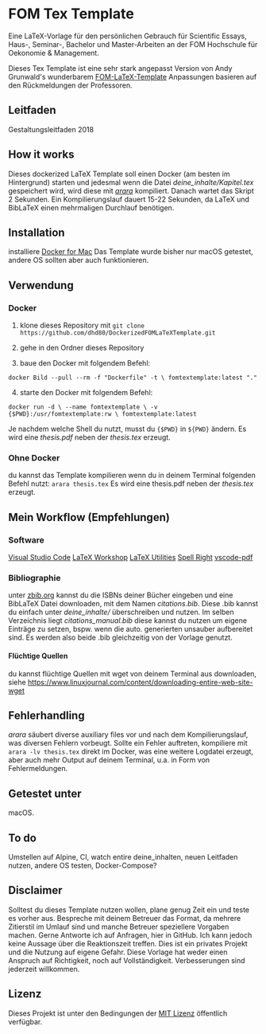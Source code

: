 # FOM Tex Template

Eine LaTeX-Vorlage für den persönlichen Gebrauch für Scientific Essays, Haus-, Seminar-, Bachelor und Master-Arbeiten an der FOM Hochschule für Oekonomie & Management.

Dieses Tex Template ist eine sehr stark angepasst Version von Andy Grunwald's wunderbarem [FOM-LaTeX-Template](https://github.com/andygrunwald/FOM-LaTeX-Template) 
Anpassungen basieren auf den Rückmeldungen der Professoren.

## Leitfaden
Gestaltungsleitfaden 2018

## How it works
Dieses dockerized LaTeX Template soll einen Docker (am besten im Hintergrund) starten und jedesmal wenn die Datei _deine_inhalte/Kapitel.tex_ gespeichert wird, wird diese mit [_arara_](https://github.com/cereda/arara) kompiliert. Danach wartet das Skript 2 Sekunden. Ein Kompilierungslauf dauert 15-22 Sekunden, da LaTeX und BibLaTeX einen mehrmaligen Durchlauf benötigen.

## Installation 
installiere [Docker for Mac](https://docs.docker.com/docker-for-mac/install) Das Template wurde bisher nur macOS getestet, andere OS sollten aber auch funktionieren.

## Verwendung
### Docker
1. klone dieses Repository mit ``git clone https://github.com/dhd80/DockerizedFOMLaTeXTemplate.git``

2. gehe in den Ordner dieses Repository

3. baue den Docker mit folgendem Befehl:

``
docker Bild --pull --rm -f "Dockerfile" -t \
	fomtextemplate:latest "."
``

4. starte den Docker mit folgendem Befehl:

``
docker run -d \
    --name fomtextemplate \
    -v {$PWD}:/usr/fomtextemplate:rw \
    fomtextemplate:latest
``

Je nachdem welche Shell du nutzt, musst du ``{$PWD}`` in ``${PWD}`` ändern. Es wird eine _thesis.pdf_ neben der _thesis.tex_ erzeugt.

### Ohne Docker
du kannst das Template kompilieren wenn du in deinem Terminal folgenden Befehl nutzt: ``arara thesis.tex`` Es wird eine thesis.pdf neben der _thesis.tex_ erzeugt.

## Mein Workflow (Empfehlungen)
### Software
[Visual Studio Code](https://code.visualstudio.com/download)
[LaTeX Workshop](https://marketplace.visualstudio.com/items?itemName=James-Yu.latex-workshop)
[LaTeX Utilities](https://marketplace.visualstudio.com/items?itemName=tecosaur.latex-utilities)
[Spell Right](https://marketplace.visualstudio.com/items?itemName=ban.spellright)
[vscode-pdf](https://marketplace.visualstudio.com/items?itemName=tomoki1207.pdf)

### Bibliographie
unter [zbib.org](https://zbib.org) kannst du die ISBNs deiner Bücher eingeben und eine BibLaTeX Datei downloaden, mit dem Namen _citations.bib_. Diese .bib kannst du einfach unter _deine_inhalte/_ überschreiben und nutzen. Im selben Verzeichnis liegt _citations_manual.bib_ diese kannst du nutzen um eigene Einträge zu setzen, bspw. wenn die auto. generierten unsauber aufbereitet sind. Es werden also beide .bib gleichzeitig von der Vorlage genutzt.

#### Flüchtige Quellen
du kannst flüchtige Quellen mit wget von deinem Terminal aus downloaden, siehe https://www.linuxjournal.com/content/downloading-entire-web-site-wget

## Fehlerhandling
_arara_ säubert diverse auxiliary files vor und nach dem Kompilierungslauf, was diversen Fehlern vorbeugt. Sollte ein Fehler auftreten, kompiliere mit ``arara -lv thesis.tex`` direkt im Docker, was eine weitere Logdatei erzeugt, aber auch mehr Output auf deinem Terminal, u.a. in Form von Fehlermeldungen.

## Getestet unter
macOS.

## To do
Umstellen auf Alpine, CI, watch entire deine_inhalten, neuen Leitfaden nutzen, andere OS testen, Docker-Compose?

## Disclaimer
Solltest du dieses Template nutzen wollen, plane genug Zeit ein und teste es vorher aus. Bespreche mit deinem Betreuer das Format, da mehrere Zitierstil im Umlauf sind und manche Betreuer speziellere Vorgaben machen. Gerne Antworte ich auf Anfragen, hier in GitHub. Ich kann jedoch keine Aussage über die Reaktionszeit treffen. Dies ist ein privates Projekt und die Nutzung auf eigene Gefahr. Diese Vorlage hat weder einen Anspruch auf Richtigkeit, noch auf Vollständigkeit. Verbesserungen sind jederzeit willkommen.

## Lizenz
Dieses Projekt ist unter den Bedingungen der [MIT Lizenz](http://en.wikipedia.org/wiki/MIT_License) öffentlich verfügbar.
